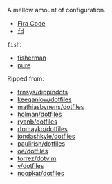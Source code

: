 A mellow amount of configuration.

- [Fira Code](https://github.com/tonsky/FiraCode)
- [`fd`](https://github.com/sharkdp/fd)

`fish`:

- [fisherman](https://github.com/fisherman/fisherman)
- [pure](https://github.com/rafaelrinaldi/pure)

Ripped from:

- [frnsys/dippindots](https://github.com/frnsys/dippindots)
- [keeganlow/dotfiles](https://github.com/keeganlow/dotfiles)
- [mathiasbynens/dotfiles](https://github.com/mathiasbynens/dotfiles)
- [holman/dotfiles](https://github.com/holman/dotfiles)
- [ryanb/dotfiles](https://github.com/ryanb/dotfiles)
- [rtomayko/dotfiles](https://github.com/rtomayko/dotfiles)
- [jondashkyle/dotfiles](https://github.com/jondashkyle/dotfiles)
- [paulirish/dotfiles](https://github.com/paulirish/dotfiles)
- [oe/dotfiles](https://github.com/oe/dotfiles)
- [torrez/dotvim](https://github.com/torrez/dotvim)
- [v/dotfiles](https://github.com/v/dotfiles)
- [noopkat/dotfiles](https://github.com/noopkat/dotfiles)
